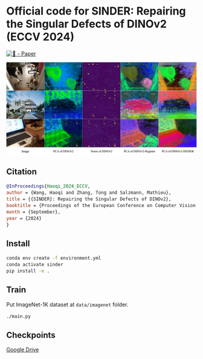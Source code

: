 # Official code for SINDER: Repairing the Singular Defects of DINOv2 (ECCV 2024)

[![🦢 - Paper](https://img.shields.io/badge/🦢-Paper-red)](https://arxiv.org/abs/2407.16826)

![SINDER](./resources/high_norm.jpg)

## Citation

```bibtex
@InProceedings{Haoqi_2024_ECCV,
author = {Wang, Haoqi and Zhang, Tong and Salzmann, Mathieu},
title = {{SINDER}: Repairing the Singular Defects of DINOv2},
booktitle = {Proceedings of the European Conference on Computer Vision (ECCV)},
month = {September},
year = {2024}
}
```

## Install

```bash
conda env create -f environment.yml
conda activate sinder
pip install -e .
```

## Train

Put ImageNet-1K dataset at `data/imagenet` folder.

```bash
./main.py
```

## Checkpoints

[Google Drive](https://drive.google.com/file/d/1g0Aq5qXYuMmVrN9-gGwC9ybwlCDFAw-l/view?usp=sharing)
